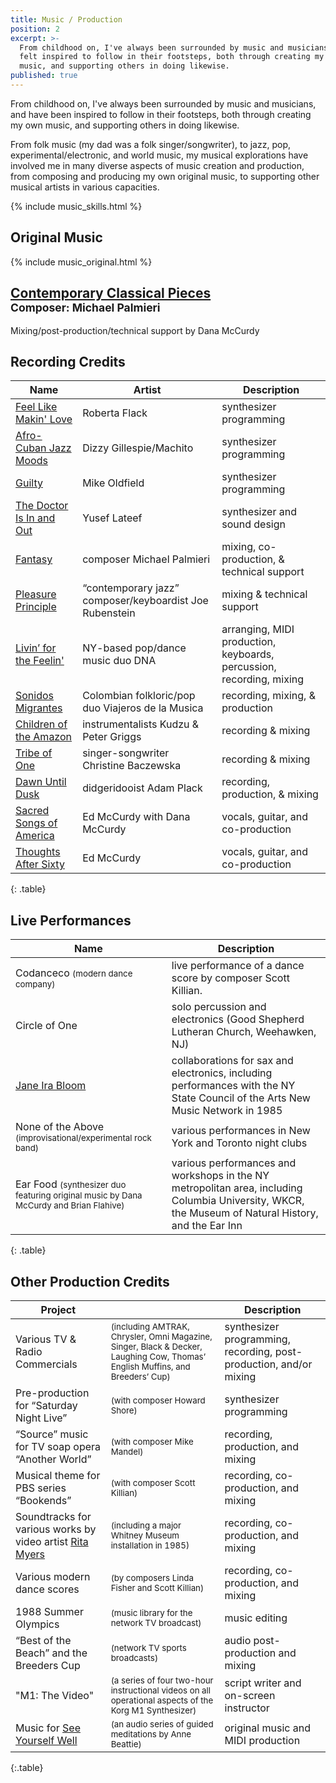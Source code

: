 ```yaml
---
title: Music / Production
position: 2
excerpt: >-
  From childhood on, I've always been surrounded by music and musicians, and
  felt inspired to follow in their footsteps, both through creating my own
  music, and supporting others in doing likewise.
published: true
---
```


From childhood on, I've always been surrounded by music and musicians, and have been  inspired to follow in their footsteps, both through creating my own music, and supporting others in doing likewise.

From folk music (my dad was a folk singer/songwriter), to jazz, pop, experimental/electronic, and world music, my musical explorations have involved me in many diverse aspects of music creation and production, from composing and producing my own original music, to supporting other musical artists in various capacities.

{% include music_skills.html %}

## Original Music
{% include music_original.html %}

## [Contemporary Classical Pieces](http://www.soundclick.com/bands/page_music.cfm?bandID=209257)<br><small>Composer: Michael Palmieri</small>
Mixing/post-production/technical support by Dana McCurdy

## Recording Credits

| Name | Artist | Description |
| --- | --- | --- |
| [Feel Like Makin' Love](http://www.allmusic.com/album/feel-like-makin-love-mw0000654661) | Roberta Flack | synthesizer programming |
| [Afro-Cuban Jazz Moods](http://www.allmusic.com/album/afro-cuban-jazz-moods-mw0000308238) | Dizzy Gillespie/Machito | synthesizer programming |
| [Guilty](http://www.allmusic.com/album/mike-oldfield-the-collection-mw0001424206/credits) | Mike Oldfield | synthesizer programming |
| [The Doctor Is In and Out](http://www.allmusic.com/album/the-doctor-is-in-out-mw0000228181) | Yusef Lateef | synthesizer and sound design |
| [Fantasy](http://www.cdbaby.com/cd/palmieri) | composer Michael Palmieri | mixing, co-production, & technical support |
| [Pleasure Principle](http://www.allmusic.com/album/pleasure-principle-mw0000463806/credits) | “contemporary jazz” composer/keyboardist Joe Rubenstein | mixing & technical support |
| [Livin’ for the Feelin'](http://www.amazon.com/gp/product/B00004T2N2/ref=cm_cr_pr_pb_item) | NY-based pop/dance music duo DNA | arranging, MIDI production, keyboards, percussion, recording, mixing |
| [Sonidos Migrantes](https://myspace.com/viajerosdelamusica/music/album/sonidos-migrantes-5703414) | Colombian folkloric/pop duo Viajeros de la Musica | recording, mixing, & production |
| [Children of the Amazon](http://www.amazon.com/Children-Amazon-Kudzu-Peter-Griggs/dp/B00000G1RZ) | instrumentalists Kudzu & Peter Griggs | recording & mixing |
| [Tribe of One](http://www.discogs.com/Christine-Baczewska-Tribe-Of-One/release/2616270) | singer-songwriter Christine Baczewska | recording & mixing |
| [Dawn Until Dusk](http://www.amazon.com/Dawn-Until-Dusk-Tribal-Didgeridoo/dp/B000001ZBE) | didgeridooist Adam Plack | recording, production, & mixing |
| [Sacred Songs of America](http://www.folkways.si.edu/ed-and-dana-mccurdy/on-jordans-stormy-banks-i-stand-sacred-songs-of-america/american-folk/music/album/smithsonian) | Ed McCurdy with Dana McCurdy | vocals, guitar, and co-production |
| [Thoughts After Sixty](https://itunes.apple.com/us/album/thoughts-after-sixty/id465674514) | Ed McCurdy | vocals, guitar, and co-production |
{: .table}

## Live Performances

<!-- Markdown doesn't have a syntax for deemphasized small text, but you can use the <small></small> HTML tag instead. -->

| Name | Description |
| --- | --- |
| Codanceco <small>(modern dance company)</small> | live performance of a dance score by composer Scott Killian. |
| Circle of One | solo percussion and electronics (Good Shepherd Lutheran Church, Weehawken, NJ) |
| [Jane Ira Bloom](http://www.janeirabloom.com/) | collaborations for sax and electronics, including performances with the NY State Council of the Arts New Music Network in 1985 |
| None of the Above <small>(improvisational/experimental rock band)</small> | various performances in New York and Toronto night clubs |
| Ear Food <small>(synthesizer duo featuring original music by Dana McCurdy and Brian Flahive)</small> | various performances and workshops in the NY metropolitan area, including Columbia University, WKCR, the Museum of Natural History, and the Ear Inn |
{: .table}

## Other Production Credits

| Project | | Description |
| --- | --- | --- |
| Various TV & Radio Commercials | <small>(including AMTRAK, Chrysler, Omni Magazine, Singer, Black & Decker, Laughing Cow, Thomas’ English Muffins, and Breeders’ Cup)</small> | synthesizer programming, recording, post-production, and/or mixing |
| Pre-production for “Saturday Night Live” | <small>(with composer Howard Shore)</small> | synthesizer programming |
| “Source” music for TV soap opera “Another World” | <small>(with composer Mike Mandel)</small> | recording, production, and mixing |
| Musical theme for PBS series “Bookends” | <small>(with composer Scott Killian)</small> | recording, co-production, and mixing |
| Soundtracks for various works by video artist [Rita Myers](http://www.eai.org/artistTitles.htm?id=402) | <small>(including a major Whitney Museum installation in 1985)</small> | recording, co-production, and mixing |
| Various modern dance scores | <small>(by composers Linda Fisher and Scott Killian)</small> | recording, co-production, and mixing |
| 1988 Summer Olympics | <small>(music library for the network TV broadcast)</small> | music editing |
| “Best of the Beach” and the Breeders Cup | <small>(network TV sports broadcasts)</small> | audio post-production and mixing |
| "M1: The Video" | <small>(a series of four two-hour instructional videos on all operational aspects of the Korg M1 Synthesizer)</small> | script writer and on-screen instructor |
| Music for [See Yourself Well](http://www.amazon.com/See-Yourself-Well-Anne-Beattie/dp/1881025306) | <small>(an audio series of guided meditations by Anne Beattie)</small> | original music and MIDI production |
{:.table}
